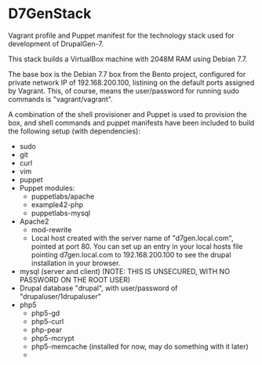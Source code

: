 D7GenStack
==========

Vagrant profile and Puppet manifest for the technology stack used for development of DrupalGen-7.

This stack builds a VirtualBox machine with 2048M RAM using Debian 7.7.

The base box is the Debian 7.7 box from the Bento project, configured for private network IP of 192.168.200.100, listining on the default ports assigned by Vagrant.  This, of course, means the user/password for running sudo commands is "vagrant/vagrant".

A combination of the shell provisioner and Puppet is used to provision the box, and shell commands and puppet manifests have been included to build the following setup (with dependencies):

* sudo
* git
* curl
* vim
* puppet
* Puppet modules:
  * puppetlabs/apache
  * example42-php
  * puppetlabs-mysql
* Apache2
  * mod-rewrite
  * Local host created with the server name of "d7gen.local.com", pointed at port 80.  You can set up an entry in your local hosts file pointing d7gen.local.com to 192.168.200.100 to see the drupal installation in your browser.
* mysql (server and client) (NOTE:  THIS IS UNSECURED, WITH NO PASSWORD ON THE ROOT USER)
*   Drupal database "drupal", with user/password of "drupaluser/1drupaluser"
* php5
  * php5-gd
  * php5-curl
  * php-pear
  * php5-mcrypt
  * php5-memcache (installed for now, may do something with it later)
  * 

